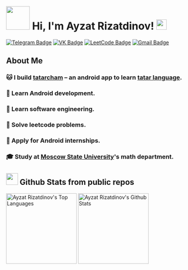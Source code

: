 # <img src="https://media1.giphy.com/media/v1.Y2lkPTc5MGI3NjExMHh0NzJwdnMyeml5YWdvNmxrYjQ0cnJ5ZjZ2OXVrbWdodzdpemlraSZlcD12MV9pbnRlcm5hbF9naWZfYnlfaWQmY3Q9Zw/xXHSEiyZcYyrK/giphy.gif" width="64"> Hi, I'm Ayzat Rizatdinov! <img src="https://media.giphy.com/media/hvRJCLFzcasrR4ia7z/giphy.gif" width="28"/>

[![Telegram Badge](https://img.shields.io/badge/Telegram-12100E?style=flat-square&logo=Telegram)](https://t.me/dov4k1n)
[![VK Badge](https://img.shields.io/badge/-VK-12100E?style=flat-square&logo=VK&logoColor=4B76A4)](https://vk.com/dov4k1n)
[![LeetCode Badge](https://img.shields.io/badge/-LeetCode-282828?style=flat-square&logo=Leetcode)](https://leetcode.com/u/dov4k1n/)
[![Gmail Badge](https://img.shields.io/badge/-ddov4k1n@gmail.com-282828?style=flat-square&logo=Gmail&logoColor=white)]()

## About Me

### 🐱 I build <a href="https://dov4k1n.github.io">tatarcham</a> – an android app to learn [tatar language](https://en.wikipedia.org/wiki/Tatar_language).
### 📱 Learn Android development.
### 📓 Learn software engineering.
### 👻 Solve leetcode problems.
### 💼 Apply for Android internships.
### 🎓 Study at <a href="https://math.msu.ru">Moscow State University</a>'s math department.

## <img src="https://media4.giphy.com/media/v1.Y2lkPTc5MGI3NjExZHRmZWQ3MGd3enM0YXRmdmhvcms2bGRqcm9ucHFkbWloMnBtb2s3NyZlcD12MV9pbnRlcm5hbF9naWZfYnlfaWQmY3Q9Zw/Lnv2VohQZinYs/giphy.gif" width="32"/> Github Stats from public repos

<img alt="Ayzat Rizatdinov's Top Languages" src="https://github-readme-stats.vercel.app/api/top-langs/?username=dov4k1n&custom_title=languages&langs_count=8&layout=compact&theme=tokyonight&hide_border=true" height="192px"/>
<img alt="Ayzat Rizatdinov's Github Stats" src="https://denvercoder1-github-readme-stats.vercel.app/api/?username=dov4k1n&custom_title=activity&show_icons=true&count_private=true&theme=tokyonight&hide_border=true&rank_icon=github" height="192px"/>